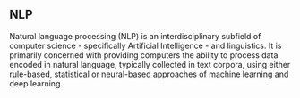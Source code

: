 ## NLP

Natural language processing (NLP) is an interdisciplinary subfield of computer science - specifically Artificial Intelligence - and linguistics. It is primarily concerned with providing computers the ability to process data encoded in natural language, typically collected in text corpora, using either rule-based, statistical or neural-based approaches of machine learning and deep learning.

